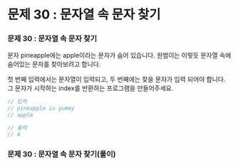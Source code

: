 # 문제 30 : 문자열 속 문자 찾기

### 문제 30 : 문자열 속 문자 찾기

문자 pineapple에는 apple이라는 문자가 숨어 있습니다. 원범이는 이렇듯 문자열 속에 숨어있는 문자를 찾아보려고 합니다. 

첫 번째 입력에서는 문자열이 입력되고, 두 번째에는 찾을 문자가 입력 되어야 합니다. 그 문자가 시작하는 index를 반환하는 프로그램을 만들어주세요.

```javascript
// 입력
// pineapple is yummy
// apple

// 출력
// 4 
```

### 문제 30 : 문자열 속 문자 찾기\(풀이\)



